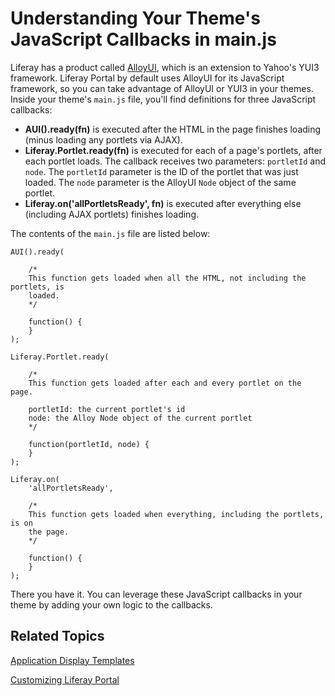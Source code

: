 # Understanding Your Theme's JavaScript Callbacks in main.js [](id=understanding-your-themes-javascript-callbacks-in-main-js)

Liferay has a product called [AlloyUI](http://alloyui.com/), which is an
extension to Yahoo's YUI3 framework. Liferay Portal by default uses AlloyUI for
its JavaScript framework, so you can take advantage of AlloyUI or YUI3
in your themes. Inside your theme's `main.js` file, you'll find definitions for
three JavaScript callbacks:

- **AUI().ready(fn)** is executed after the HTML in the page finishes loading
  (minus loading any portlets via AJAX). 
- **Liferay.Portlet.ready(fn)** is executed for each of a page's portlets, after
  each portlet loads. The callback receives two parameters: `portletId` and
  `node`. The `portletId` parameter is the ID of the portlet that was just
  loaded. The `node` parameter is the AlloyUI `Node` object of the same portlet. 
- **Liferay.on('allPortletsReady', fn)** is executed after everything else
  (including AJAX portlets) finishes loading. 

The contents of the `main.js` file are listed below:

	AUI().ready(

		/*
		This function gets loaded when all the HTML, not including the portlets, is
		loaded.
		*/

		function() {
		}
	);

	Liferay.Portlet.ready(

		/*
		This function gets loaded after each and every portlet on the page.

		portletId: the current portlet's id
		node: the Alloy Node object of the current portlet
		*/

		function(portletId, node) {
		}
	);

	Liferay.on(
		'allPortletsReady',

		/*
		This function gets loaded when everything, including the portlets, is on
		the page.
		*/

		function() {
		}
	);

There you have it. You can leverage these JavaScript callbacks in your theme by
adding your own logic to the callbacks. 

## Related Topics

 [Application Display Templates](/develop/tutorials/-/knowledge_base/application-display-templates-lp-6-2-develop-tutorial)
 
 [Customizing Liferay Portal](/develop/tutorials/-/knowledge_base/customizing-liferay-portal-lp-6-2-develop-tutorial)

